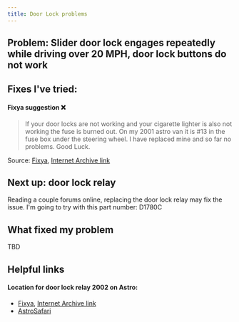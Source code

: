 ```yaml
---
title: Door Lock problems
---
```


## Problem: Slider door lock engages repeatedly while driving over 20 MPH, door lock buttons do not work

## Fixes I've tried:

#### Fixya suggestion ❌

> If your door locks are not working and your cigarette lighter is also not working the fuse is burned out. On my 2001 astro van it is #13 in the fuse box under the steering wheel. I have replaced mine and so far no problems. Good Luck.

Source: [Fixya](https://www.fixya.com/cars/t27106835-location_door_lock_relay_2002_astro), [Internet Archive link](https://web.archive.org/web/20190911130352/http://www.fixya.com/cars/t2188062-need_location_power_door_lock_relay_2002)

## Next up: door lock relay

Reading a couple forums online, replacing the door lock relay may fix the issue. I'm going to try with this part number: D1780C

## What fixed my problem

TBD

## Helpful links

#### Location for door lock relay 2002 on Astro:

- [Fixya](https://www.fixya.com/cars/t27106835-location_door_lock_relay_2002_astro), [Internet Archive link](https://web.archive.org/web/20230604200905/https://www.fixya.com/cars/t27106835-location_door_lock_relay_2002_astro)
- [AstroSafari](https://www.astrosafari.com/threads/bcm-and-door-lock-relay.26818/post-267354)

